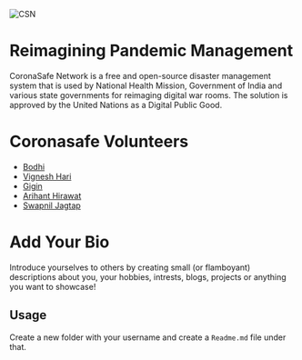 ![CSN](https://github.com/coronasafe/.github/raw/045948e1198fda5fbbb4e2f9d4ed9b5401fd87f0/profile/assets/war_room.png)

# Reimagining Pandemic Management

CoronaSafe Network is a free and open-source disaster management system that is used by National Health Mission, Government of India and various state governments for reimaging digital war rooms. The solution is approved by the United Nations as a Digital Public Good.

# Coronasafe Volunteers

- [Bodhi](./bodhish)
- [Vignesh Hari](./vigneshhari)
- [Gigin](./gigin)
- [Arihant Hirawat](./arihant)
- [Swapnil Jagtap](./developedbysj)

# Add Your Bio

Introduce yourselves to others by creating small (or flamboyant) descriptions about you, your hobbies, intrests, blogs, projects or anything you want to showcase!

## Usage

Create a new folder with your username and create a `Readme.md` file under that.
